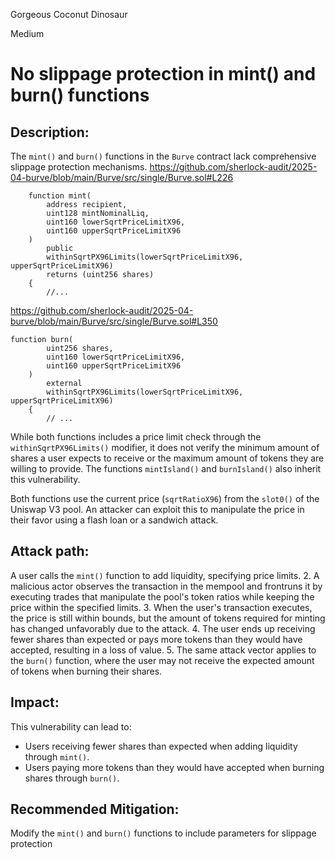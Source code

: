 Gorgeous Coconut Dinosaur

Medium

# No slippage protection in mint() and burn() functions

## Description:
The `mint()` and `burn()` functions in the `Burve` contract lack comprehensive slippage protection mechanisms.
https://github.com/sherlock-audit/2025-04-burve/blob/main/Burve/src/single/Burve.sol#L226
```solidity
    function mint(
        address recipient,
        uint128 mintNominalLiq,
        uint160 lowerSqrtPriceLimitX96,
        uint160 upperSqrtPriceLimitX96
    )
        public
        withinSqrtPX96Limits(lowerSqrtPriceLimitX96, upperSqrtPriceLimitX96)
        returns (uint256 shares)
    {
        //...
```

https://github.com/sherlock-audit/2025-04-burve/blob/main/Burve/src/single/Burve.sol#L350
```solidity
function burn(
        uint256 shares,
        uint160 lowerSqrtPriceLimitX96,
        uint160 upperSqrtPriceLimitX96
    )
        external
        withinSqrtPX96Limits(lowerSqrtPriceLimitX96, upperSqrtPriceLimitX96)
    {
        // ...
```


While both functions includes a price limit check through the `withinSqrtPX96Limits()` modifier, it does not verify the minimum amount of shares a user expects to receive or the maximum amount of tokens they are willing to provide. 
The functions `mintIsland()` and `burnIsland()` also inherit this vulnerability.

Both functions use the current price (`sqrtRatioX96`) from the `slot0()` of the Uniswap V3 pool. An attacker can exploit this to manipulate the price in their favor using a flash loan or a sandwich attack.

## Attack path:
A user calls the `mint()` function to add liquidity, specifying price limits.
2. A malicious actor observes the transaction in the mempool and frontruns it by executing trades that manipulate the pool's token ratios while keeping the price within the specified limits.
3. When the user's transaction executes, the price is still within bounds, but the amount of tokens required for minting has changed unfavorably due to the attack.
4. The user ends up receiving fewer shares than expected or pays more tokens than they would have accepted, resulting in a loss of value.
5. The same attack vector applies to the `burn()` function, where the user may not receive the expected amount of tokens when burning their shares.

## Impact:
This vulnerability can lead to:
- Users receiving fewer shares than expected when adding liquidity through `mint()`.
- Users paying more tokens than they would have accepted when burning shares through `burn()`.

## Recommended Mitigation:
Modify the `mint()` and `burn()` functions to include parameters for slippage protection